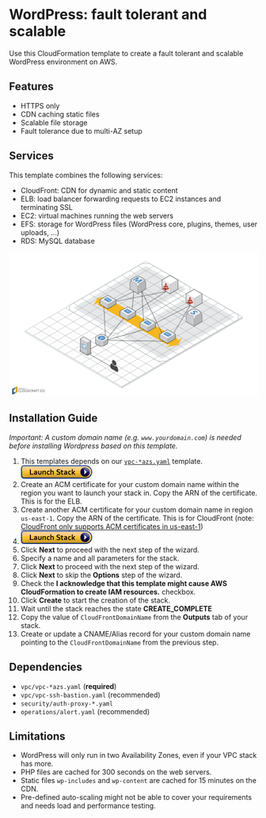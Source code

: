 # WordPress: fault tolerant and scalable
Use this CloudFormation template to create a fault tolerant and scalable WordPress environment on AWS.

## Features
* HTTPS only
* CDN caching static files
* Scalable file storage
* Fault tolerance due to multi-AZ setup

## Services
This template combines the following services:
* CloudFront: CDN for dynamic and static content
* ELB: load balancer forwarding requests to EC2 instances and terminating SSL
* EC2: virtual machines running the web servers
* EFS: storage for WordPress files (WordPress core, plugins, themes, user uploads, ...)
* RDS: MySQL database

![Architecture](./img/wordpress-ha.png)

## Installation Guide

*Important: A custom domain name (e.g. `www.yourdomain.com`) is needed before installing Wordpress based on this template.* 

1. This templates depends on our [`vpc-*azs.yaml`](../vpc/) template. [![Launch Stack](./img/launch-stack.png)](https://console.aws.amazon.com/cloudformation/home#/stacks/new?stackName=vpc-2azs&templateURL=https://s3-eu-west-1.amazonaws.com/widdix-aws-cf-templates-releases-eu-west-1/__VERSION__/vpc/vpc-2azs.yaml)
1. Create an ACM certificate for your custom domain name within the region you want to launch your stack in. Copy the ARN of the certificate. This is for the ELB.
1. Create another ACM certificate for your custom domain name in region `us-east-1`. Copy the ARN of the certificate. This is for CloudFront (note: [CloudFront only supports ACM certificates in us-east-1](https://docs.aws.amazon.com/acm/latest/userguide/acm-services.html))
1. [![Launch Stack](./img/launch-stack.png)](https://console.aws.amazon.com/cloudformation/home#/stacks/new?stackName=wordpress-ha&templateURL=https://s3-eu-west-1.amazonaws.com/widdix-aws-cf-templates-releases-eu-west-1/__VERSION__/wordpress/wordpress-ha.yaml)
1. Click **Next** to proceed with the next step of the wizard.
1. Specify a name and all parameters for the stack.
1. Click **Next** to proceed with the next step of the wizard.
1. Click **Next** to skip the **Options** step of the wizard.
1. Check the **I acknowledge that this template might cause AWS CloudFormation to create IAM resources.** checkbox.
1. Click **Create** to start the creation of the stack.
1. Wait until the stack reaches the state **CREATE_COMPLETE**
1. Copy the value of `CloudFrontDomainName` from the **Outputs** tab of your stack.
1. Create or update a CNAME/Alias record for your custom domain name pointing to the `CloudFrontDomainName` from the previous step.

## Dependencies
* `vpc/vpc-*azs.yaml` (**required**)
* `vpc/vpc-ssh-bastion.yaml` (recommended)
* `security/auth-proxy-*.yaml`
* `operations/alert.yaml` (recommended)

## Limitations
* WordPress will only run in two Availability Zones, even if your VPC stack has more.
* PHP files are cached for 300 seconds on the web servers.
* Static files `wp-includes` and `wp-content` are cached for 15 minutes on the CDN.
* Pre-defined auto-scaling might not be able to cover your requirements and needs load and performance testing.
